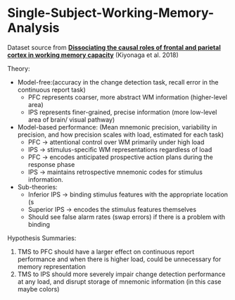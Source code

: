 # Single-Subject-Working-Memory-Analysis

Dataset source from [**Dissociating the causal roles of frontal and parietal cortex in working memory capacity**](https://springernature.figshare.com/articles/journal_contribution/Dissociating_the_causal_roles_of_frontal_and_parietal_cortex_in_working_memory_capacity_Registered_Report_Stage_1_-_Protocol_/7145873/1?file=13370408) (Kiyonaga et al. 2018)

Theory:

- Model-free:(accuracy in the change detection task, recall error in the continuous report task)
  - PFC represents coarser, more abstract WM information (higher-level area)
  - IPS represents finer-grained, precise information (more low-level area of brain/ visual pathway)
- Model-based performance: (Mean mnemonic precision, variability in precision, and how precision scales with load, estimated for each task)
  - PFC → attentional control over WM primarily under high load
  - IPS → stimulus-specific WM representations regardless of load
  - PFC → encodes anticipated prospective action plans during the response phase
  - IPS → maintains retrospective mnemonic codes for stimulus information.
- Sub-theories:
  - Inferior IPS → binding stimulus features with the appropriate location (s
  - Superior IPS → encodes the stimulus features themselves
  - Should see false alarm rates (swap errors) if there is a problem with binding

Hypothesis Summaries:

1. TMS to PFC should have a larger effect on continuous report performance and when there is higher load, could be unnecessary for memory representation
2. TMS to IPS should more severely impair change detection performance at any load, and disrupt storage of mnemonic information (in this case maybe colors)
